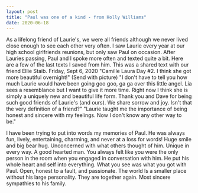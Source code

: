 ```yaml
---
layout: post
title: "Paul was one of a kind - from Holly Williams"
date: 2020-06-18
---
```


As a lifelong friend of Laurie's, we were all friends although we never  lived close enough to see each other very often.  I saw Laurie every  year at our high school girlfriends reunions, but only saw Paul on  occasion.   After Lauries passing, Paul and I spoke more often and  texted quite a bit.   Here are a few of the last texts I saved from him. This was a shared  text with our friend Ellie Staib. Friday, Sept 6, 2020 "Camille Laura Day #2.  I think she got more beautiful overnight!" (Send  with picture) "I don't have to tell you how much Laurie would have been going goo goo,  ga ga over this little angel.  Lia sees a resemblance but I want to  give it more time.  Right now I think she is simply a uniquely new and  beautiful life form.  Thank you and Dave for being such good friends of  Laurie's (and ours).  We share sorrow and joy.  Isn't that the very  definition of a friend?" "Laurie taught me the importance of being honest and sincere with my  feelings.  Now I don't know any other way to be."

I have been trying to put into words my memories of Paul.  He was always  fun, lively, entertaining, charming, and never at a loss for words!   Huge smile and big bear hug.  Unconcerned with what others thought of  him.  Unique in every way.  A good hearted man.  You always felt like  you were the only person in the room when you engaged in conversation  with him.  He put his whole heart and self into everything.  What you  see was what you got with Paul.  Open, honest to a fault, and  passionate.  The world ls a smaller place without his large personality.   They are together again.  Most sincere sympathies to his family.
